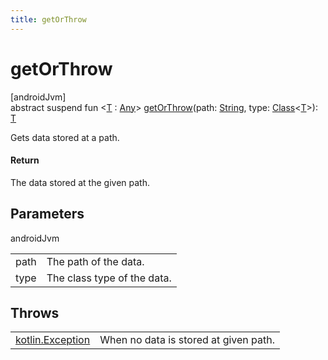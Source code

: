 ```yaml
---
title: getOrThrow
---
```



# getOrThrow



[androidJvm]\
abstract suspend fun &lt;[T](get-or-throw.html) : [Any](https://kotlinlang.org/api/latest/jvm/stdlib/kotlin/-any/index.html)&gt; [getOrThrow](get-or-throw.html)(path: [String](https://kotlinlang.org/api/latest/jvm/stdlib/kotlin/-string/index.html), type: [Class](https://developer.android.com/reference/kotlin/java/lang/Class.html)&lt;[T](get-or-throw.html)&gt;): [T](get-or-throw.html)



Gets data stored at a path.



#### Return



The data stored at the given path.



## Parameters


androidJvm

| | |
|---|---|
| path | The path of the data. |
| type | The class type of the data. |



## Throws


| | |
|---|---|
| [kotlin.Exception](https://kotlinlang.org/api/latest/jvm/stdlib/kotlin/-exception/index.html) | When no data is stored at given path. |



